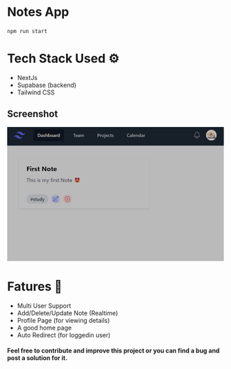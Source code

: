 # Notes App
```
npm run start
```


# Tech Stack Used ⚙️
- NextJs
- Supabase (backend)
- Tailwind CSS


## Screenshot
![fddf](./app/public/Screenshot.png)

# Fatures 🌟
- Multi User Support
- Add/Delete/Update Note (Realtime)
- Profile Page (for viewing details)
- A good home page
- Auto Redirect (for loggedin user)

#### Feel free to contribute and improve this project or you can find a bug and post a solution for it.